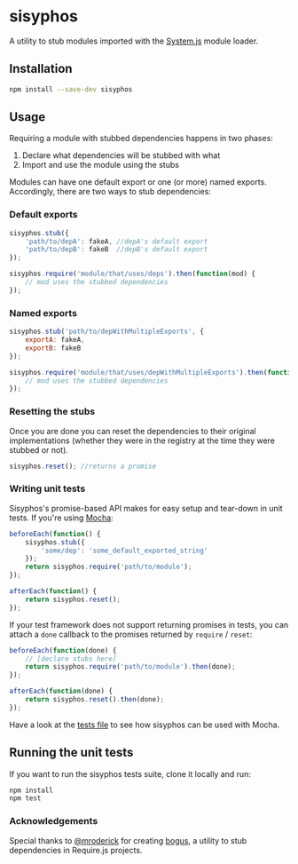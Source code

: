 # sisyphos

A utility to stub modules imported with the [System.js](https://github.com/systemjs/systemjs) module loader.

## Installation

```bash
npm install --save-dev sisyphos
```

## Usage

Requiring a module with stubbed dependencies happens in two phases:

1. Declare what dependencies will be stubbed with what
2. Import and use the module using the stubs

Modules can have one default export or one (or more) named exports. Accordingly, there are two ways to stub dependencies:

### Default exports

```js
sisyphos.stub({
    'path/to/depA': fakeA, //depA's default export
    'path/to/depB': fakeB  //depB's default export
});

sisyphos.require('module/that/uses/deps').then(function(mod) {
    // mod uses the stubbed dependencies
});
```

### Named exports

```js
sisyphos.stub('path/to/depWithMultipleExports', {
    exportA: fakeA,
    exportB: fakeB
});

sisyphos.require('module/that/uses/depWithMultipleExports').then(function(mod) {
    // mod uses the stubbed dependencies
});
```

### Resetting the stubs

Once you are done you can reset the dependencies to their original implementations (whether they were in the registry at the time they were stubbed or not).

```js
sisyphos.reset(); //returns a promise
```

### Writing unit tests

Sisyphos's promise-based API makes for easy setup and tear-down in unit tests. If you're using [Mocha](https://mochajs.org):
```js
beforeEach(function() {
    sisyphos.stub({
        'some/dep': 'some_default_exported_string'
    });
    return sisyphos.require('path/to/module');
});

afterEach(function() {
    return sisyphos.reset();
});
```
If your test framework does not support returning promises in tests, you can attach a `done` callback to the promises returned by `require` / `reset`:
```js
beforeEach(function(done) {
    // [declare stubs here]
    return sisyphos.require('path/to/module').then(done);
});

afterEach(function(done) {
    return sisyphos.reset().then(done);
});
```

Have a look at the [tests file](tests.html) to see how sisyphos can be used with Mocha.

## Running the unit tests
If you want to run the sisyphos tests suite, clone it locally and run:

```bash
npm install
npm test
```

### Acknowledgements

Special thanks to [@mroderick](https://github.com/mroderick) for creating [bogus](https://github.com/mroderick/bogus), a utility to stub dependencies in Require.js projects.
